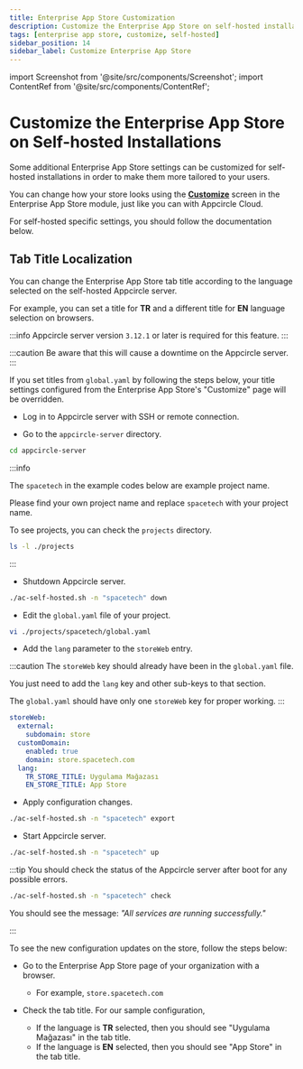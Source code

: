 ```yaml
---
title: Enterprise App Store Customization
description: Customize the Enterprise App Store on self-hosted installations
tags: [enterprise app store, customize, self-hosted]
sidebar_position: 14
sidebar_label: Customize Enterprise App Store
---
```


import Screenshot from '@site/src/components/Screenshot';
import ContentRef from '@site/src/components/ContentRef';

# Customize the Enterprise App Store on Self-hosted Installations

Some additional Enterprise App Store settings can be customized for self-hosted installations in order to make them more tailored to your users.

You can change how your store looks using the **[Customize](/enterprise-appstore/store-customization)** screen in the Enterprise App Store module, just like you can with Appcircle Cloud.

For self-hosted specific settings, you should follow the documentation below.

## Tab Title Localization

You can change the Enterprise App Store tab title according to the language selected on the self-hosted Appcircle server.

For example, you can set a title for **TR** and a different title for **EN** language selection on browsers.

:::info
Appcircle server version `3.12.1` or later is required for this feature.
:::

:::caution
Be aware that this will cause a downtime on the Appcircle server.
:::

If you set titles from `global.yaml` by following the steps below, your title settings configured from the Enterprise App Store's "Customize" page will be overridden.

- Log in to Appcircle server with SSH or remote connection.

- Go to the `appcircle-server` directory.

```bash
cd appcircle-server
```

:::info

The `spacetech` in the example codes below are example project name.

Please find your own project name and replace `spacetech` with your project name.

To see projects, you can check the `projects` directory.

```bash
ls -l ./projects
```

:::

- Shutdown Appcircle server.

```bash
./ac-self-hosted.sh -n "spacetech" down
```

- Edit the `global.yaml` file of your project.

```bash
vi ./projects/spacetech/global.yaml
```

- Add the `lang` parameter to the `storeWeb` entry.

:::caution
The `storeWeb` key should already have been in the `global.yaml` file.

You just need to add the `lang` key and other sub-keys to that section.

The `global.yaml` should have only one `storeWeb` key for proper working.
:::

```yaml
storeWeb:
  external:
    subdomain: store
  customDomain:
    enabled: true
    domain: store.spacetech.com
  lang:
    TR_STORE_TITLE: Uygulama Mağazası
    EN_STORE_TITLE: App Store
```

- Apply configuration changes.

```bash
./ac-self-hosted.sh -n "spacetech" export
```

- Start Appcircle server.

```bash
./ac-self-hosted.sh -n "spacetech" up
```

:::tip
You should check the status of the Appcircle server after boot for any possible errors.

```bash
./ac-self-hosted.sh -n "spacetech" check
```

You should see the message: _"All services are running successfully."_

:::

To see the new configuration updates on the store, follow the steps below:

- Go to the Enterprise App Store page of your organization with a browser.

  - For example, `store.spacetech.com`

- Check the tab title. For our sample configuration,
  - If the language is **TR** selected, then you should see "Uygulama Mağazası" in the tab title.
  - If the language is **EN** selected, then you should see "App Store" in the tab title.
